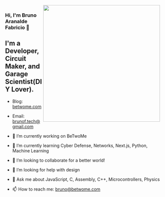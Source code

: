 <img align='right' src="https://github-readme-stats.vercel.app/api?username=brunoafabricio&show_icons=true&theme=tokyonight" width="380">

### Hi, I'm Bruno Aranalde Fabricio 👋

## I'm a Developer, Circuit Maker, and Garage Scientist(DIY Lover).

- Blog: [betwome.com](https://betwome.com)
- Email: brunof.tech@gmail.com

- 🔭 I’m currently working on BeTwoMe
- 🌱 I’m currently learning Cyber Defense, Networks, Next.js, Python, Machine Learning 
- 👯 I’m looking to collaborate for a better world!
- 🤔 I’m looking for help with design
- 💬 Ask me about JavaScript, C, Assembly, C++, Microcontrollers, Physics 
- 📫 How to reach me: bruno@betwome.com

